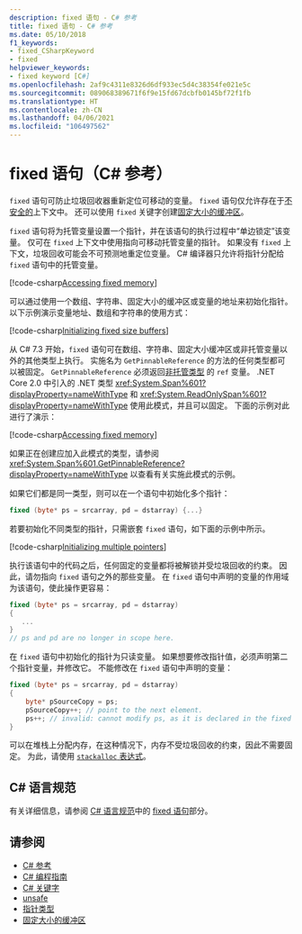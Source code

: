 ```yaml
---
description: fixed 语句 - C# 参考
title: fixed 语句 - C# 参考
ms.date: 05/10/2018
f1_keywords:
- fixed_CSharpKeyword
- fixed
helpviewer_keywords:
- fixed keyword [C#]
ms.openlocfilehash: 2af9c4311e8326d6df933ec5d4c38354fe021e5c
ms.sourcegitcommit: 089068389671f6f9e15fd67dcbfb0145bf72f1fb
ms.translationtype: HT
ms.contentlocale: zh-CN
ms.lasthandoff: 04/06/2021
ms.locfileid: "106497562"
---
```

# <a name="fixed-statement-c-reference"></a>fixed 语句（C# 参考）

`fixed` 语句可防止垃圾回收器重新定位可移动的变量。 `fixed` 语句仅允许存在于[不安全的](unsafe.md)上下文中。 还可以使用 `fixed` 关键字创建[固定大小的缓冲区](../unsafe-code.md#fixed-size-buffers)。

`fixed` 语句将为托管变量设置一个指针，并在该语句的执行过程中“单边锁定”该变量。 仅可在 `fixed` 上下文中使用指向可移动托管变量的指针。 如果没有 `fixed` 上下文，垃圾回收可能会不可预测地重定位变量。 C# 编译器只允许将指针分配给 `fixed` 语句中的托管变量。

[!code-csharp[Accessing fixed memory](snippets/FixedKeywordExamples.cs#1)]

可以通过使用一个数组、字符串、固定大小的缓冲区或变量的地址来初始化指针。 以下示例演示变量地址、数组和字符串的使用方式：

[!code-csharp[Initializing fixed size buffers](snippets/FixedKeywordExamples.cs#2)]

从 C# 7.3 开始，`fixed` 语句可在数组、字符串、固定大小缓冲区或非托管变量以外的其他类型上执行。 实施名为 `GetPinnableReference` 的方法的任何类型都可以被固定。 `GetPinnableReference` 必须返回[非托管类型](../builtin-types/unmanaged-types.md) 的 `ref` 变量。 .NET Core 2.0 中引入的 .NET 类型 <xref:System.Span%601?displayProperty=nameWithType> 和 <xref:System.ReadOnlySpan%601?displayProperty=nameWithType> 使用此模式，并且可以固定。 下面的示例对此进行了演示：

[!code-csharp[Accessing fixed memory](snippets/FixedKeywordExamples.cs#FixedSpan)]

如果正在创建应加入此模式的类型，请参阅 <xref:System.Span%601.GetPinnableReference?displayProperty=nameWithType> 以查看有关实施此模式的示例。

如果它们都是同一类型，则可以在一个语句中初始化多个指针：

```csharp
fixed (byte* ps = srcarray, pd = dstarray) {...}
```

若要初始化不同类型的指针，只需嵌套 `fixed` 语句，如下面的示例中所示。

[!code-csharp[Initializing multiple pointers](snippets/FixedKeywordExamples.cs#3)]

执行该语句中的代码之后，任何固定的变量都将被解锁并受垃圾回收的约束。 因此，请勿指向 `fixed` 语句之外的那些变量。 在 `fixed` 语句中声明的变量的作用域为该语句，使此操作更容易：

```csharp
fixed (byte* ps = srcarray, pd = dstarray)
{
   ...
}
// ps and pd are no longer in scope here.
```

在 `fixed` 语句中初始化的指针为只读变量。 如果想要修改指针值，必须声明第二个指针变量，并修改它。 不能修改在 `fixed` 语句中声明的变量：

```csharp
fixed (byte* ps = srcarray, pd = dstarray)
{
    byte* pSourceCopy = ps;
    pSourceCopy++; // point to the next element.
    ps++; // invalid: cannot modify ps, as it is declared in the fixed statement.
}
```

可以在堆栈上分配内存，在这种情况下，内存不受垃圾回收的约束，因此不需要固定。 为此，请使用 [`stackalloc` 表达式](../operators/stackalloc.md)。

## <a name="c-language-specification"></a>C# 语言规范

有关详细信息，请参阅 [C# 语言规范](~/_csharplang/spec/introduction.md)中的 [fixed 语句](~/_csharplang/spec/unsafe-code.md#the-fixed-statement)部分。

## <a name="see-also"></a>请参阅

- [C# 参考](../index.md)
- [C# 编程指南](../../programming-guide/index.md)
- [C# 关键字](index.md)
- [unsafe](unsafe.md)
- [指针类型](../unsafe-code.md#pointer-types)
- [固定大小的缓冲区](../unsafe-code.md#fixed-size-buffers)
